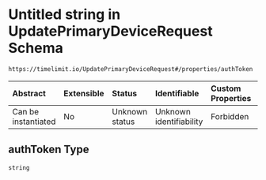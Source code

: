 # Untitled string in UpdatePrimaryDeviceRequest Schema

```txt
https://timelimit.io/UpdatePrimaryDeviceRequest#/properties/authToken
```



| Abstract            | Extensible | Status         | Identifiable            | Custom Properties | Additional Properties | Access Restrictions | Defined In                                                                                               |
| :------------------ | :--------- | :------------- | :---------------------- | :---------------- | :-------------------- | :------------------ | :------------------------------------------------------------------------------------------------------- |
| Can be instantiated | No         | Unknown status | Unknown identifiability | Forbidden         | Allowed               | none                | [UpdatePrimaryDeviceRequest.schema.json*](UpdatePrimaryDeviceRequest.schema.json "open original schema") |

## authToken Type

`string`
